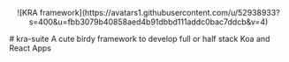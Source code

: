 <p style="text-align: center;">
![KRA framework](https://avatars1.githubusercontent.com/u/52938933?s=400&u=fbb3079b40858aed4b91dbbd111addc0bac7ddcb&v=4)
</p>
# kra-suite
A cute birdy framework to develop full or half stack Koa and React Apps
